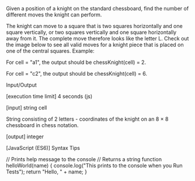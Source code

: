 Given a position of a knight on the standard chessboard, find the number of different moves the knight can perform.

The knight can move to a square that is two squares horizontally and one square vertically, or two squares vertically and one square horizontally away from it. The complete move therefore looks like the letter L. Check out the image below to see all valid moves for a knight piece that is placed on one of the central squares.
Example:

For cell = "a1", the output should be
chessKnight(cell) = 2.

For cell = "c2", the output should be
chessKnight(cell) = 6.

Input/Output

[execution time limit] 4 seconds (js)

[input] string cell

String consisting of 2 letters - coordinates of the knight on an 8 × 8 chessboard in chess notation.

[output] integer

[JavaScript (ES6)] Syntax Tips

// Prints help message to the console
// Returns a string
function helloWorld(name) {
    console.log("This prints to the console when you Run Tests");
    return "Hello, " + name;
}
